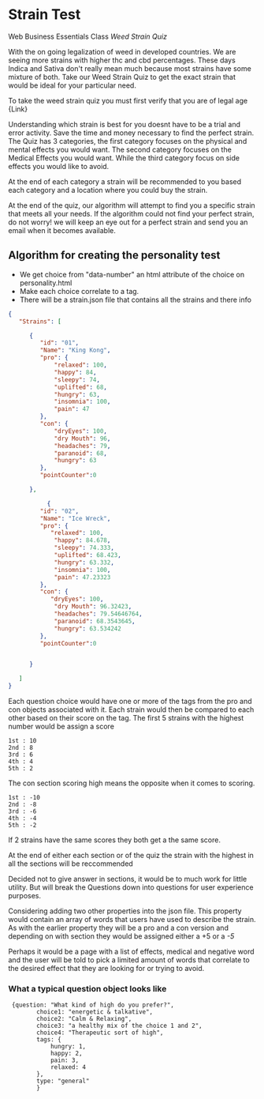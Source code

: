 # Strain Test

Web Business Essentials Class _Weed Strain Quiz_

With the on going legalization of weed in developed countries. We are seeing more strains with higher thc and cbd percentages. These days Indica and Sativa don't really mean much because most strains have some mixture of both. Take our Weed Strain Quiz to get the exact strain that would be ideal for your particular need.

To take the weed strain quiz you must first verify that you are of legal age {Link}

Understanding which strain is best for you doesnt have to be a trial and error activity. Save the time and money necessary to find the perfect strain. The Quiz has 3 categories, the first category focuses on the physical and mental effects you would want. The second category focuses on the Medical Effects you would want. While the third category focus on side effects you would like to avoid.

At the end of each category a strain will be recommended to you based each category and a location where you could buy the strain.

At the end of the quiz, our algorithm will attempt to find you a specific strain that meets all your needs. If the algorithm could not find your perfect strain, do not worry! we will keep an eye out for a perfect strain and send you an email when it becomes available.

## Algorithm for creating the personality test

- We get choice from "data-number" an html attribute of the choice on personality.html
- Make each choice correlate to a tag.
- There will be a strain.json file that contains all the strains and there info

```JSON
{
   "Strains": [

      {
         "id": "01",
         "Name": "King Kong",
         "pro": {
             "relaxed": 100,
             "happy": 84,
             "sleepy": 74,
             "uplifted": 68,
             "hungry": 63,
             "insomnia": 100,
             "pain": 47
         },
         "con": {
             "dryEyes": 100,
             "dry Mouth": 96,
             "headaches": 79,
             "paranoid": 68,
             "hungry": 63
         },
         "pointCounter":0

      },

           {
         "id": "02",
         "Name": "Ice Wreck",
         "pro": {
            "relaxed": 100,
             "happy": 84.678,
             "sleepy": 74.333,
             "uplifted": 68.423,
             "hungry": 63.332,
             "insomnia": 100,
             "pain": 47.23323
         },
         "con": {
            "dryEyes": 100,
             "dry Mouth": 96.32423,
             "headaches": 79.54646764,
             "paranoid": 68.3543645,
             "hungry": 63.534242
         },
         "pointCounter":0


      }

   ]
}
```

Each question choice would have one or more of the tags from the pro and con objects associated with it. Each strain would then be compared to each other based on their score on the tag. The first 5 strains with the highest number would be assign a score

```
1st : 10
2nd : 8
3rd : 6
4th : 4
5th : 2

```

The con section scoring high means the opposite when it comes to scoring.

```
1st : -10
2nd : -8
3rd : -6
4th : -4
5th : -2

```

If 2 strains have the same scores they both get a the same score.

At the end of either each section or of the quiz the strain with the highest in all the sections will be reccommended

Decided not to give answer in sections, it would be to much work for little utility. But will break the Questions down into questions for user experience purposes.

Considering adding two other properties into the json file. This property would contain an array of words that users have used to describe the strain. As with the earlier property they will be a pro and a con version and depending on with section they would be assigned either a +5 or a _-5_

Perhaps it would be a page with a list of effects, medical and negative word and the user will be told to pick a limited amount of words that correlate to the desired effect that they are looking for or trying to avoid.

### What a typical question object looks like

```JS
 {question: "What kind of high do you prefer?",
        choice1: "energetic & talkative",
        choice2: "Calm & Relaxing",
        choice3: "a healthy mix of the choice 1 and 2",
        choice4: "Therapeutic sort of high",
        tags: {
            hungry: 1,
            happy: 2,
            pain: 3,
            relaxed: 4
        },
        type: "general"
        }
```
